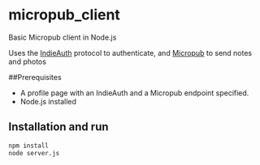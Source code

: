 # micropub_client
Basic Micropub client in Node.js 

Uses the [IndieAuth](https://indiewebcamp.com/IndieAuthProtocol) protocol to authenticate, and [Micropub](https://indiewebcamp.com/Micropub) to send notes and photos 

##Prerequisites
* A profile page with an IndieAuth and a Micropub endpoint specified. 
* Node.js installed

## Installation and run

```bash
npm install
node server.js
````




